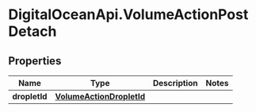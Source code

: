 # DigitalOceanApi.VolumeActionPostDetach

## Properties
Name | Type | Description | Notes
------------ | ------------- | ------------- | -------------
**dropletId** | [**VolumeActionDropletId**](VolumeActionDropletId.md) |  | 

